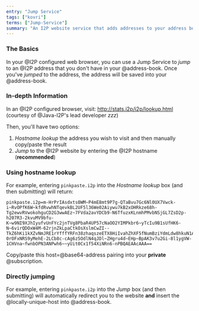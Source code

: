 ```yaml
---
entry: "Jump Service"
tags: ["kovri"]
terms: ["Jump-Service"]
summary: "An I2P website service that adds addresses to your address book"
---
```


### The Basics

In your @I2P configured web browser, you can use a Jump Service to *jump* to an @I2P address that you don't have in your @address-book. Once you've *jumped* to the address, the address will be saved into your @address-book.

### In-depth Information

In an @I2P configured browser, visit: http://stats.i2p/i2p/lookup.html (courtesy of @Java-I2P's lead developer *zzz*)

Then, you'll have two options:

1. *Hostname lookup* the address you wish to visit and then manually copy/paste the result
2. *Jump* to the @I2P website by entering the @I2P hostname (**recommended**)

### Using hostname lookup

For example, entering `pinkpaste.i2p` into the *Hostname lookup* box (and then submitting) will return:

```
pinkpaste.i2p=m-HrPrIAsdxts0WM~P4mE8mt9P7g-QTaBvu7Gc6Nl0UX7Vwck-i~RvOPfK6W~kfdRvwhNTqevkBL2UF5l36We02Aiywu7kB2xOHRkze68h-Tg2ewvRVwokohguCD2G3wwAEz~7FVda2avYDCb9-N6TfuzxKLnmhPMvbNSjGL7ZsD2p-h207R3-2kvuMV9bfu-K~w9NI9XJhIyufvUnFYc2jnTVg8PbaR4UP57cNaOO2YIMPkbr6~yTcIu9B1sUfHK6-N~6virQDOxW4M-62rjnZkLpaCtkOsXslmCwZI--TkZ6hKi1kXZvNmJRE1rYfffYRFn38zhaqszeETX8HiIvahZhXF5fNumBziYdmLdw8hkuN1A~emU6Xz9g~a1Ixfsq1Qr~guYoOtaw-0rOFxNRS9yMehE-2LCb8c-cAg6z5OdlN4qJDl~ZHgru4d~EHp~BpAK3v7u2Gi-8l1ygVW-1CHVna~fwnbOPN3ANPwh6~~yUit0Cx1f54XiNRn6-nPBQAEAAcAAA==
```

Copy/paste this host=@base64-address pairing into your **private** @subscription.

### Directly jumping

For example, entering `pinkpaste.i2p` into the *Jump* box (and then submitting) will automatically redirect you to the website **and** insert the @locally-unique-host into @address-book.
